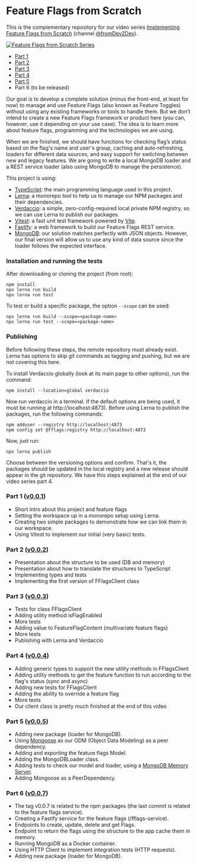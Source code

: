 # Feature Flags from Scratch

This is the complementary repository for our video
series [Implementing Feature Flags from Scratch](https://www.youtube.com/watch?v=73NQuTACyus) (channel
[@fromDev2Dev](https://www.youtube.com/@fromDev2Dev)).

[![Feature Flags from Scratch Series](https://img.youtube.com/vi/73NQuTACyus/0.jpg)](https://www.youtube.com/watch?v=73NQuTACyus)

* [Part 1](https://www.youtube.com/watch?v=73NQuTACyus)
* [Part 2](https://www.youtube.com/watch?v=EGdYfnhzni4)
* [Part 3](https://www.youtube.com/watch?v=p6cKvQY6zMY)
* [Part 4](https://www.youtube.com/watch?v=c_J7BNOobgI)
* [Part 5](https://www.youtube.com/watch?v=91V5bL-O4Os)
* Part 6 (to be released)

Our goal is to develop a complete solution (minus the front-end, at least for now) to manage and use Feature Flags (also
known as Feature Toggles) without using any existing frameworks or tools to handle them.
But we don’t intend to create a new Feature Flags framework or product here (you can, however, use it depending on your
use case).
The idea is to learn more about feature flags, programming and the technologies we are using.

When we are finished, we should have functions for checking flag’s status based on the flag's name and user's group,
caching and auto-refreshing, loaders for different data sources, and easy support for switching between new and legacy
features.
We are going to write a local MongoDB loader and a REST service loader (also using MongoDB to manage the persistence).

This project is using:

- [TypeScript](https://www.typescriptlang.org/): the main programming language used in this project.
- [Lerna](https://lerna.js.org/): a monorepo tool to help us to manage our NPM packages and their dependencies.
- [Verdaccio](https://verdaccio.org/): a simple, zero-config-required local private NPM registry, so we can use Lerna to
  publish our packages.
- [Vitest](https://vitest.dev/): a fast unit test framework powered by [Vite](https://vitejs.dev/).
- [Fastify](https://www.fastify.io/): a web framework to build our Feature Flags REST service.
- [MongoDB](https://www.mongodb.com/): our solution matches perfectly with JSON objects. However, our final version will
  allow us to use any
  kind of data source since the loader follows the expected interface.

### Installation and running the tests

After downloading or cloning the project (from root):

```
npm install
npx lerna run build
npx lerna run test
```

To test or build a specific package, the option `--scope` can be used:

```
npx lerna run build --scope=<package-name>
npx lerna run test --scope=<package-name>
```

### Publishing

Before following these steps, the remote repository must already exist. Lerna has options to skip
git commands as tagging and pushing, but we are not covering this here.

To install Verdaccio globally (look at its main page to other options), run the command:

```
npm install --location=global verdaccio
```

Now run verdaccio in a terminal. If the default options are being used, it must be running at http://localhost:4873).
Before using Lerna to publish the packages, run the following commands:

```
npm adduser --registry http://localhost:4873
npm config set @fflags:registry http://localhost:4873
```

Now, just run:

```
npx lerna publish
```

Choose between the versioning options and confirm. That's it, the packages should be updated in the local registry and
a new release should appear in the git repository. We have this steps explained at the end of our video series part 4.

### Part 1 ([v0.0.1](https://github.com/marcellothiry/feature-flags/releases/tag/v0.0.1))

- Short intro about this project and feature flags
- Setting the workspace up in a monorepo setup using Lerna.
- Creating two simple packages to demonstrate how we can link them in our workspace.
- Using Vitest to implement our initial (very basic) tests.

### Part 2 ([v0.0.2](https://github.com/marcellothiry/feature-flags/releases/tag/v0.0.2))

- Presentation about the structure to be used (DB and memory)
- Presentation about how to translate the structures to TypeScript
- Implementing types and tests
- Implementing the first version of FFlagsClient class

### Part 3 ([v0.0.3](https://github.com/marcellothiry/feature-flags/releases/tag/v0.0.3))

- Tests for class FFlagsClient
- Adding utility method isFlagEnabled
- More tests
- Adding value to FeatureFlagContent (multivariate feature flags)
- More tests
- Publishing with Lerna and Verdaccio

### Part 4 ([v0.0.4](https://github.com/marcellothiry/feature-flags/releases/tag/v0.0.4))

- Adding generic types to support the new utility methods in FFlagsClient
- Adding utility methods to get the feature function to run according to the flag's status (sync and async)
- Adding new tests for FFlagsClient
- Adding the ability to override a feature flag
- More tests
- Our client class is pretty much finished at the end of this video

### Part 5 ([v0.0.5](https://github.com/marcellothiry/feature-flags/releases/tag/v0.0.5))

- Adding new package (loader for MongoDB).
- Using [Mongoose](https://mongoosejs.com/) as our ODM (Object Data Modeling) as a peer dependency.
- Adding and exporting the feature flags Model.
- Adding the MongoDBLoader class.
- Adding tests to check our model and loader, using
  a [MongoDB Memory Server](https://www.npmjs.com/package/mongodb-memory-server).
- Adding Mongoose as a PeerDependency.

### Part 6 ([v0.0.7](https://github.com/marcellothiry/feature-flags/releases/tag/v0.0.7))

- The tag v0.0.7 is related to the npm packages (the last commit is related to the feature flags service).
- Creating a Fastify service for the feature flags (/fflags-service).
- Endpoints to create, update, delete and get Flags.
- Endpoint to return the flags using the structure to the app cache them in memory.
- Running MongoDB as a Docker container.
- Using HTTP Client to implement integration tests (HTTP requests).
- Adding new package (loader for MongoDB).
